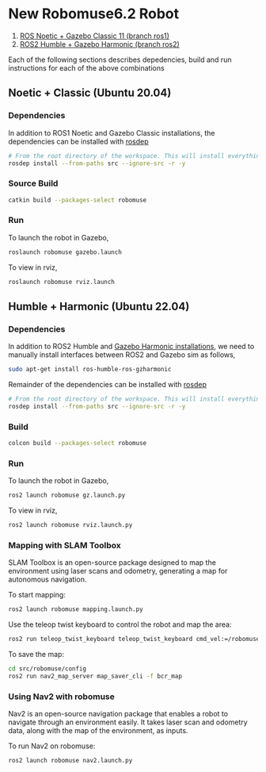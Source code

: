 # New Robomuse6.2 Robot


1. [ROS Noetic + Gazebo Classic 11 (branch ros1)](#noetic--classic-ubuntu-2004)
2. [ROS2 Humble + Gazebo Harmonic (branch ros2)](#humble--harmonic-ubuntu-2204)

Each of the following sections describes depedencies, build and run instructions for each of the above combinations

## Noetic + Classic (Ubuntu 20.04)

### Dependencies

In addition to ROS1 Noetic and Gazebo Classic installations, the dependencies can be installed with [rosdep](http://wiki.ros.org/rosdep)

```bash
# From the root directory of the workspace. This will install everything mentioned in package.xml
rosdep install --from-paths src --ignore-src -r -y
```

### Source Build

```bash
catkin build --packages-select robomuse
```
### Run

To launch the robot in Gazebo,
```bash
roslaunch robomuse gazebo.launch
```
To view in rviz,
```bash
roslaunch robomuse rviz.launch
```


## Humble + Harmonic (Ubuntu 22.04)

### Dependencies

In addition to ROS2 Humble and [Gazebo Harmonic installations](https://gazebosim.org/docs/harmonic/install_ubuntu), we need to manually install interfaces between ROS2 and Gazebo sim as follows,

```bash
sudo apt-get install ros-humble-ros-gzharmonic
```
Remainder of the dependencies can be installed with [rosdep](http://wiki.ros.org/rosdep)

```bash
# From the root directory of the workspace. This will install everything mentioned in package.xml
rosdep install --from-paths src --ignore-src -r -y
```

### Build

```bash
colcon build --packages-select robomuse
```

### Run

To launch the robot in Gazebo,
```bash
ros2 launch robomuse gz.launch.py
```
To view in rviz,
```bash
ros2 launch robomuse rviz.launch.py
```

### Mapping with SLAM Toolbox

SLAM Toolbox is an open-source package designed to map the environment using laser scans and odometry, generating a map for autonomous navigation.


To start mapping:
```bash
ros2 launch robomuse mapping.launch.py
```

Use the teleop twist keyboard to control the robot and map the area:
```bash
ros2 run teleop_twist_keyboard teleop_twist_keyboard cmd_vel:=/robomuse/cmd_vel
```

To save the map:
```bash
cd src/robomuse/config
ros2 run nav2_map_server map_saver_cli -f bcr_map
```

### Using Nav2 with robomuse

Nav2 is an open-source navigation package that enables a robot to navigate through an environment easily. It takes laser scan and odometry data, along with the map of the environment, as inputs.


To run Nav2 on robomuse:
```bash
ros2 launch robomuse nav2.launch.py
```